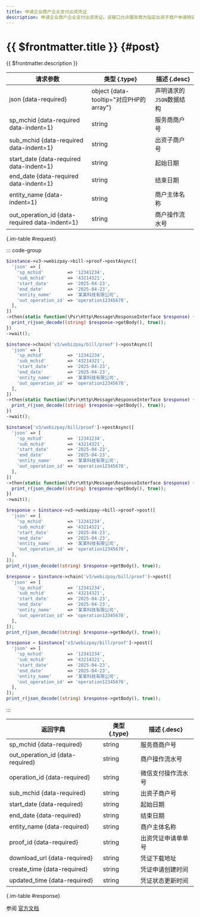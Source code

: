 ```yaml
---
title: 申请企业商户企业支付出资凭证
description: 申请企业商户企业支付出资凭证。该接口允许服务商为指定出资子商户申请特定日期范围内的企业支付出资凭证，便于企业财务记账和报销管理。出资凭证包含企业支付交易的详细信息，可用于财务核对和税务申报。
---
```


# {{ $frontmatter.title }} {#post}

{{ $frontmatter.description }}

| 请求参数 | 类型 {.type} | 描述 {.desc}
| --- | --- | ---
| json {data-required} | object {data-tooltip="对应PHP的array"} | 声明请求的`JSON`数据结构
| sp_mchid {data-required data-indent=1} | string | 服务商商户号
| sub_mchid {data-required data-indent=1} | string | 出资子商户号
| start_date {data-required data-indent=1} | string | 起始日期
| end_date {data-required data-indent=1} | string | 结束日期
| entity_name {data-indent=1} | string | 商户主体名称
| out_operation_id {data-required data-indent=1} | string | 商户操作流水号

{.im-table #request}

::: code-group

```php [异步纯链式]
$instance->v3->webizpay->bill->proof->postAsync([
  'json' => [
    'sp_mchid'         => '12341234',
    'sub_mchid'        => '43214321',
    'start_date'       => '2025-04-23',
    'end_date'         => '2025-04-23',
    'entity_name'      => '某某科技有限公司',
    'out_operation_id' => 'operation12345678',
  ],
])
->then(static function(\Psr\Http\Message\ResponseInterface $response) {
  print_r(json_decode((string) $response->getBody(), true));
})
->wait();
```

```php [异步声明式]
$instance->chain('v3/webizpay/bill/proof')->postAsync([
  'json' => [
    'sp_mchid'         => '12341234',
    'sub_mchid'        => '43214321',
    'start_date'       => '2025-04-23',
    'end_date'         => '2025-04-23',
    'entity_name'      => '某某科技有限公司',
    'out_operation_id' => 'operation12345678',
  ],
])
->then(static function(\Psr\Http\Message\ResponseInterface $response) {
  print_r(json_decode((string) $response->getBody(), true));
})
->wait();
```

```php [异步属性式]
$instance['v3/webizpay/bill/proof']->postAsync([
  'json' => [
    'sp_mchid'         => '12341234',
    'sub_mchid'        => '43214321',
    'start_date'       => '2025-04-23',
    'end_date'         => '2025-04-23',
    'entity_name'      => '某某科技有限公司',
    'out_operation_id' => 'operation12345678',
  ],
])
->then(static function(\Psr\Http\Message\ResponseInterface $response) {
  print_r(json_decode((string) $response->getBody(), true));
})
->wait();
```

```php [同步纯链式]
$response = $instance->v3->webizpay->bill->proof->post([
  'json' => [
    'sp_mchid'         => '12341234',
    'sub_mchid'        => '43214321',
    'start_date'       => '2025-04-23',
    'end_date'         => '2025-04-23',
    'entity_name'      => '某某科技有限公司',
    'out_operation_id' => 'operation12345678',
  ],
]);
print_r(json_decode((string) $response->getBody(), true));
```

```php [同步声明式]
$response = $instance->chain('v3/webizpay/bill/proof')->post([
  'json' => [
    'sp_mchid'         => '12341234',
    'sub_mchid'        => '43214321',
    'start_date'       => '2025-04-23',
    'end_date'         => '2025-04-23',
    'entity_name'      => '某某科技有限公司',
    'out_operation_id' => 'operation12345678',
  ],
]);
print_r(json_decode((string) $response->getBody(), true));
```

```php [同步属性式]
$response = $instance['v3/webizpay/bill/proof']->post([
  'json' => [
    'sp_mchid'         => '12341234',
    'sub_mchid'        => '43214321',
    'start_date'       => '2025-04-23',
    'end_date'         => '2025-04-23',
    'entity_name'      => '某某科技有限公司',
    'out_operation_id' => 'operation12345678',
  ],
]);
print_r(json_decode((string) $response->getBody(), true));
```

:::

| 返回字典 | 类型 {.type} | 描述 {.desc}
| --- | --- | ---
| sp_mchid {data-required} | string | 服务商商户号
| out_operation_id {data-required} | string | 商户操作流水号
| operation_id {data-required} | string | 微信支付操作流水号
| sub_mchid {data-required} | string | 出资子商户号
| start_date {data-required} | string | 起始日期
| end_date {data-required} | string | 结束日期
| entity_name {data-required} | string | 商户主体名称
| proof_id {data-required} | string | 出资凭证申请单单号
| download_url {data-required} | string | 凭证下载地址
| create_time {data-required} | string | 凭证申请创建时间
| updated_time {data-required} | string | 凭证状态更新时间

{.im-table #response}

参阅 [官方文档](https://pay.weixin.qq.com/doc/v3/partner/4014507157)
